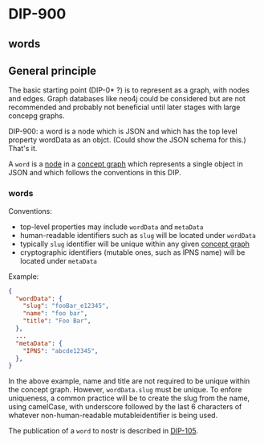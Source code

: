 DIP-900
======

words
------------------------------

## General principle

The basic starting point (DIP-0* ?) is to represent as a graph, with nodes and edges. Graph databases like neo4j could be considered but are not recommended and probably not beneficial until later stages with large concepg graphs.

DIP-900: a word is a node which is JSON and which has the top level property wordData as an objct. (Could show the JSON schema for this.) That's it. 

A `word` is a [node](../glossary/node.md) in a [concept graph](../glossary/conceptGraph.md) which represents a single object in JSON and which follows the conventions in this DIP.

### words

Conventions:
- top-level properties may include `wordData` and `metaData`
- human-readable identifiers such as `slug` will be located under `wordData`
- typically `slug` identifier will be unique within any given [concept graph](../glossary/conceptGraph.md)
- cryptographic identifiers (mutable ones, such as IPNS name) will be located under `metaData`

Example:

```json
{
  "wordData": {
    "slug": "fooBar_e12345",
    "name": "foo bar",
    "title": "Foo Bar",
  },
  ...
  "metaData": {
    "IPNS": "abcde12345",
  },
}
```

In the above example, name and title are not required to be unique within the concept graph. However, `wordData.slug` must be unique. To enfore uniqueness, a common practice will be to create the slug from the name, using camelCase, with underscore followed by the last 6 characters of whatever non-human-readable mutableidentifier is being used.

The publication of a `word` to nostr is described in [DIP-105](105.md).


